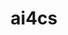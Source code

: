 ---
title: "ai4cs"
type: "projects/generic_projects/meetings"

subtitle1: 
  title: "Network meetings"
  class: "label lightblue"

images:
  - url: "/images/projects/gva.webp"  
    height: "150px"
    class: "img_nm"
---